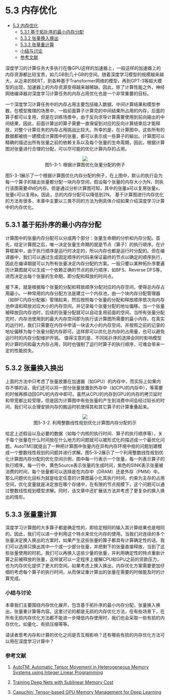 <!--Copyright © Microsoft Corporation. All rights reserved.
  适用于[License](https://github.com/microsoft/AI-System/blob/main/LICENSE)版权许可-->

# 5.3 内存优化

- [5.3 内存优化](#53-内存优化)
  - [5.3.1 基于拓扑序的最小内存分配](#531-基于拓扑序的最小内存分配)
  - [5.3.2 张量换入换出](#532-张量换入换出)
  - [5.3.3 张量重计算](#533-张量重计算)
  - [小结与讨论](#小结与讨论)
  - [参考文献](#参考文献)

深度学习的计算任务大多执行在像GPU这样的加速器上，一般这样的加速器上的内存资源都比较宝贵，如几GB到几十GB的空间。随着深度学习模型的规模越来越大，从近来的BERT，到各种基于Transformer网络的模型，再到GPT-3等超大模型的出现，加速器上的内存资源变得越来越稀缺。因此，除了计算性能之外，神经网络编译器对深度学习计算任务的内存占用优化也是一个非常重要的目标。

一个深度学习计算任务中的内存占用主要包括输入数据、中间计算结果和模型参数，在模型推理的场景中，一般前面算子计算完的中间结果所占用的内存，后面的算子都可以复用，但是在训练场景中，由于反向求导计算需要使用到前向输出的中间结果，因此，前面计算出的算子需要一直保留到对应的反向计算结束后才能释放，对整个计算任务的内存占用挑战比较大。所幸的是，在计算图中，这些所有的数据都被统一建模成计算图中的张量，都可以表示成一些算子的输出。计算图可以精确的描述出所有张量之前的依赖关系以及每个张量的生命周期，因此，根据计算图对张量进行合理的分配，可以尽可能的优化计算内存的占用。

<center> <img src="./img/5-3-1-mem.png"  /></center>
<center>图5-3-1. 根据计算图优化张量分配的例子</center>

图5-3-1展示了一个根据计算图优化内存分配的例子，在上图中，默认的执行会为每一个算子的输出张量都分配一块内存空间，假设每个张量的内存大小为N，则执行该图需要4N的内存。但是通过分析计算图可知，其中的张量a可以复用张量x，张量c可以复用a，因此，总的内存分配可以降低到2N。
基于计算图进行内存优化的方法有很多，本章中主要以三类不同的方法为例具体介绍如果介绍深度学习计算中的内存优化。

## 5.3.1 基于拓扑序的最小内存分配
计算图中的张量内存分配可以分成两个部分：张量生命期的分析和内存分配。首先，给定计算图之后，唯一决定张量生命期的就是节点（算子）的执行顺序。在计算框架中，由于执行顺序是运行时决定的，所以内存也都是运行时分配的。但在编译器中，我们可以通过生成固定顺序的代码来保证最终的节点以确定的顺序执行，因此在编译期就可以为所有张量决定内存分配的方案。一般只要以某种拓扑序要遍历计算图就可以生成一个依赖正确的节点的执行顺序，如BFS、Reverse DFS等，进而决定出每个张量的生命期，即分配和释放的时间点。

接下来，就是根据每个张量的分配和释放顺序分配对应的内存空间，使得总内存占用最小。一种常用的内存分配方法是建立一个内存池，由一个块内存分配管理器（如BFC内存分配器）管理起来，然后按照每个张量的分配和释放顺序依次向内存池申请和释放对应大小的内存空间，并记录每个张量分配的地址偏移。当一个张量被释放回内存池时，后续的张量分配就可以自动复用前面的空间。当所有张量分配完时，内存池使用到的最大内存空间即为执行该计算图所需要的最小内存。在真实的运行时，我们只需要在内存中申请一块该大小的内存空间，并按照之前的记录的地址偏移为每个张量分配内存即可。这样即可以优化总内存的占用量，也可以避免运行时的内存分配维护开销。
值得注意的是，不同拓扑序的选择会同时影响模型的计算时间和最大内存占用，同时也强制了运行时算子的执行顺序，可难会带来一定的性能损失。

## 5.3.2 张量换入换出
上面的方法中只考虑了张量放置在加速器（如GPU）的内存中，而实际上如果内存不够的话，我们还可以将一部分张量放置到外存中（如CPU的内存中），等需要的时候再移动回GPU的内存中即可。虽然从CPU的内存到GPU的内存的拷贝延时和带宽都比较受限，但是因为计算图中有些张量的产生到消费中间会经过较长的时间，我们可以合理安排内存的搬运时机使得其和其它算子的计算重叠起来。

<center> <img src="./img/5-3-2-ilp.png"  /></center>
<center>图5-3-2. 利用整数线性规划优化计算图内存分配的示</center>

给定上述假设以及必要的数据（如每个内核的执行时间、算子的执行顺序等），关于每个张量在什么时间放在什么地方的问题就可以被形式化的描述成一个最优化问题。AutoTM[]就提出了一种把计算图中张量内在异构内存环境中规的问题划建模成一个整数线性规划的问题并进行求解。图5-3-2展示了一个利用整数线性规划优化计算图内存分配的优化空间示例，图中每一行表示一个张量，每一列表示算子的执行顺序。每一行中，黄色Source表示张量的生成时间，紫色的SINK表示张量被消费的时间，每个张量都可以选择是在内存中（DRAM）还是外存（PMM）中。那么问题优化目标为就是给定任意的计算图最小化其执行时间，约束为主存的占用空间，优化变量就是决定放在哪个存储中，在有限的节点规模下，这个问题可以通过整数线性规划模型求解。同时，该文章中还扩展该方法并考虑了更复杂的换入换出的情形。

## 5.3.3 张量重计算
深度学习计算图的大多算子都是确定性的，即给定相同的输入其计算结果也是相同的。因此，我们可以进一步利用这个特点来优化内存的使用。当我们对连续的多个张量决定换入换出的方案时，如果产生这些张量的算子都具有计算确定性的话，我们可以选择只换出其中一个或一少部分张量，并把剩下的张量直接释放，当到了这些张量使用的时机，我们可以再换入这些少量的张量，并利用确定性的特点重新计算之前被释放的张量，这样就可以一定程序上缓解CPU和GPU之前的贷款压力，也为内存优化提供了更大的空间。如果考虑上换入换出，内存优化方案需要更加仔细的考虑每个算子的执行时间，从而保证重计算出的张量在需要的时候能及时的计算完成。

### 小结与讨论

本章我们主要围绕内存优化展开，包含基于拓扑序的最小内存分配，张量换入换出，张量重计算等内容。这里讨论的都是无损的内存优化方法，在有些场景下，在所有无损内存优化方法都不能进一步降低内存使用时，我们也会采取一些有损的内存优化，如量化、有损压缩等等。

请读者思考内存和计算的优化之间是否互相影响？还有哪些有损的内存优化方法可以用在深度学习计算中？

### 参考文献

1. [AutoTM: Automatic Tensor Movement in Heterogeneous Memory Systems using Integer Linear Programming](https://dl.acm.org/doi/10.1145/3373376.3378465)
   
2. [Training Deep Nets with Sublinear Memory Cost](https://arxiv.org/abs/1604.06174)
   
3. [Capuchin: Tensor-based GPU Memory Management for Deep Learning](https://dl.acm.org/doi/10.1145/3373376.3378505)

